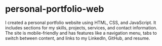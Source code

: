 # personal-portfolio-web
I created a personal portfolio website using HTML, CSS, and JavaScript. It includes sections for my skills, projects, services, and contact information. The site is mobile-friendly and has features like a navigation menu, tabs to switch between content, and links to my LinkedIn, GitHub, and resume.
